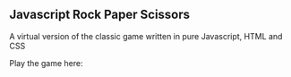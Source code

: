 ## Javascript Rock Paper Scissors 

A virtual version of the classic game written in pure Javascript, HTML and CSS

Play the game here: 

